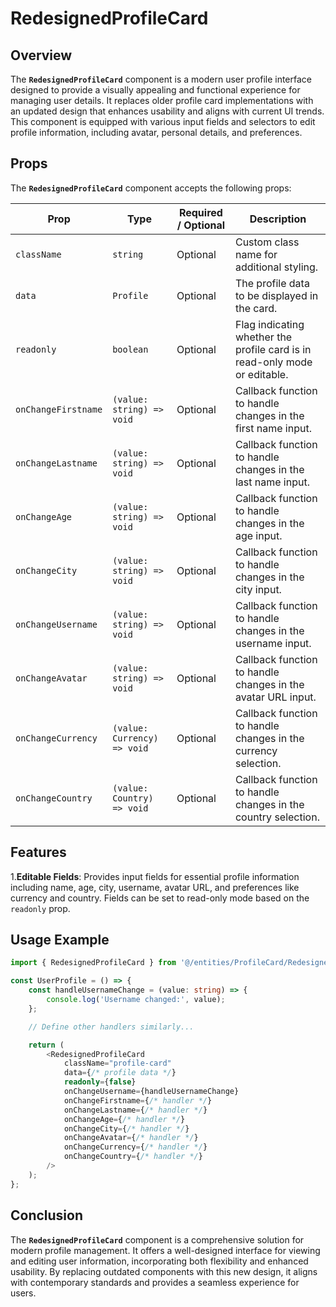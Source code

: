 # RedesignedProfileCard

## Overview
The **`RedesignedProfileCard`** component is a modern user profile interface designed to provide a visually appealing and functional experience for managing user details. It replaces older profile card implementations with an updated design that enhances usability and aligns with current UI trends. This component is equipped with various input fields and selectors to edit profile information, including avatar, personal details, and preferences.

## Props
The **`RedesignedProfileCard`** component accepts the following props:

| Prop                | Type                           | Required / Optional | Description                                                                            |
|---------------------|--------------------------------|----------------------|----------------------------------------------------------------------------------------|
| `className`          | `string`                        | Optional             | Custom class name for additional styling.                                              |
| `data`               | `Profile`               | Optional             | The profile data to be displayed in the card.                                           |
| `readonly`           | `boolean`                       | Optional              | Flag indicating whether the profile card is in read-only mode or editable.             |
| `onChangeFirstname`  | `(value: string) => void`       | Optional              | Callback function to handle changes in the first name input.                           |
| `onChangeLastname`   | `(value: string) => void`       | Optional              | Callback function to handle changes in the last name input.                            |
| `onChangeAge`        | `(value: string) => void`       | Optional              | Callback function to handle changes in the age input.                                  |
| `onChangeCity`       | `(value: string) => void`       | Optional              | Callback function to handle changes in the city input.                                 |
| `onChangeUsername`   | `(value: string) => void`       | Optional              | Callback function to handle changes in the username input.                             |
| `onChangeAvatar`     | `(value: string) => void`       | Optional              | Callback function to handle changes in the avatar URL input.                            |
| `onChangeCurrency`   | `(value: Currency) => void`       | Optional              | Callback function to handle changes in the currency selection.                         |
| `onChangeCountry`    | `(value: Country) => void`       | Optional              | Callback function to handle changes in the country selection.                          |


## Features
1.**Editable Fields**: Provides input fields for essential profile information including name, age, city, username, avatar URL, and preferences like currency and country. Fields can be set to read-only mode based on the `readonly` prop.

## Usage Example
```typescript jsx
import { RedesignedProfileCard } from '@/entities/ProfileCard/RedesignedProfileCard';

const UserProfile = () => {
    const handleUsernameChange = (value: string) => {
        console.log('Username changed:', value);
    };

    // Define other handlers similarly...

    return (
        <RedesignedProfileCard
            className="profile-card"
            data={/* profile data */}
            readonly={false}
            onChangeUsername={handleUsernameChange}
            onChangeFirstname={/* handler */}
            onChangeLastname={/* handler */}
            onChangeAge={/* handler */}
            onChangeCity={/* handler */}
            onChangeAvatar={/* handler */}
            onChangeCurrency={/* handler */}
            onChangeCountry={/* handler */}
        />
    );
};
```
## Conclusion
The **`RedesignedProfileCard`** component is a comprehensive solution for modern profile management. It offers a well-designed interface for viewing and editing user information, incorporating both flexibility and enhanced usability. By replacing outdated components with this new design, it aligns with contemporary standards and provides a seamless experience for users.
